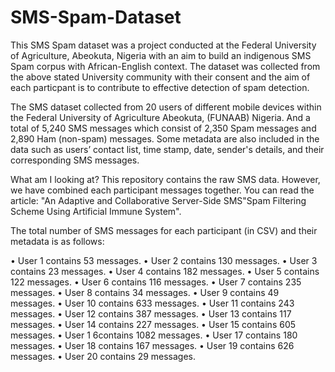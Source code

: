 # SMS-Spam-Dataset

This SMS Spam dataset was a project conducted at the Federal University of Agriculture, Abeokuta, Nigeria with an aim to build an indigenous SMS Spam corpus with African-English context. The dataset was collected from the above stated University community with their consent and the aim of each particpant is to contribute to effective detection of spam detection. 

The SMS dataset collected from 20 users of different mobile devices within the Federal University of Agriculture Abeokuta, (FUNAAB) Nigeria. And a total of 5,240 SMS messages which consist of 2,350 Spam messages and 2,890 Ham (non-spam) messages. 
Some metadata are also included in the data such as users’ contact list, time stamp, date, sender's details, and their corresponding SMS messages. 

What am I looking at? This repository contains the raw SMS data. However, we have combined each participant messages together. You can read the article: "An Adaptive and Collaborative Server-Side SMS"Spam Filtering Scheme Using Artificial Immune System".

The total number of SMS messages for each participant (in CSV) and their metadata is as follows:

  •	User 1 contains 53 messages.
  •	User 2 contains 130 messages.
  •	User 3 contains 23 messages.
  •	User 4 contains 182 messages.
  •	User 5 contains 122 messages.
  •	User 6 contains 116 messages.
  •	User 7 contains 235 messages.
  •	User 8 contains 34 messages.
  •	User 9 contains 49 messages.
  •	User 10 contains 633 messages.
  •	User 11 contains 243 messages.
  •	User 12 contains 387 messages.
  •	User 13 contains 117 messages.
  •	User 14 contains 227 messages.
  •	User 15 contains 605 messages.
  •	User 1 6contains 1082 messages.
  •	User 17 contains 180 messages.
  •	User 18 contains 167 messages.
  •	User 19 contains 626 messages.
  •	User 20 contains 29 messages.
